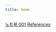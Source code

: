 ```yaml
---
title: Home
---
```


[노트북 001](https://khyuckmin.github.io/aaet/001/)
[References](https://khyuckmin.github.io/aaet/References/)


